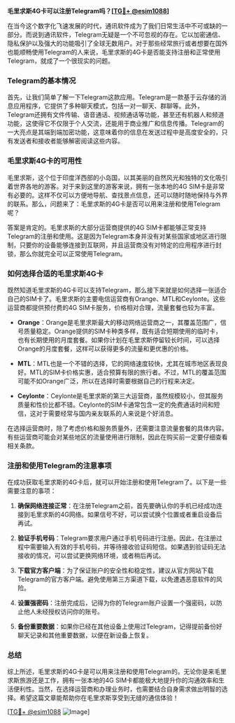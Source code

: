 **毛里求斯4G卡可以注册Telegram吗？[[TG💪+ @esim1088](https://t.me/s/esim1088)]**

在当今这个数字化飞速发展的时代，通讯软件成为了我们日常生活中不可或缺的一部分。而说到通讯软件，Telegram无疑是一个不可忽视的存在。它以加密通信、隐私保护以及强大的功能吸引了全球无数用户。对于那些经常旅行或者想要在国外也能顺畅使用Telegram的人来说，毛里求斯的4G卡是否能支持注册和正常使用Telegram，就成了一个很现实的问题。

### Telegram的基本情况

首先，让我们简单了解一下Telegram这款应用。Telegram是一款基于云存储的消息应用程序，它提供了多种聊天模式，包括一对一聊天、群聊等。此外，Telegram还拥有文件传输、语音通话、视频通话等功能，甚至还有机器人和频道功能，这使得它不仅限于个人交流，还能用于商业推广和信息传播。Telegram的一大亮点是其端到端加密功能，这意味着你的信息在发送过程中是高度安全的，只有发送者和接收者能够解密阅读这些内容。

### 毛里求斯4G卡的可用性

毛里求斯，这个位于印度洋西部的小岛国，以其美丽的自然风光和独特的文化吸引着世界各地的游客。对于来到这里的游客来说，拥有一张本地的4G SIM卡是非常有必要的。这样不仅可以方便地导航、查找景点信息，还可以随时随地保持与外界的联系。那么，问题来了：毛里求斯的4G卡是否可以用来注册和使用Telegram呢？

答案是肯定的。毛里求斯的大部分运营商提供的4G SIM卡都能够正常支持Telegram的注册和使用。这是因为Telegram本身并没有对某些国家或地区进行限制，只要你的设备能够连接到互联网，并且运营商没有对特定的应用程序进行封锁，那么你就完全可以正常使用Telegram。

### 如何选择合适的毛里求斯4G卡

既然知道毛里求斯的4G卡可以支持Telegram，那么接下来就是如何选择一张适合自己的SIM卡了。毛里求斯的主要电信运营商有Orange、MTL和Ceylonte。这些运营商都提供预付费的4G SIM卡服务，价格相对合理，流量套餐也较为丰富。

- **Orange**：Orange是毛里求斯最大的移动网络运营商之一，其覆盖范围广，信号质量稳定。Orange提供的SIM卡种类多样，既有适合短期使用的临时卡，也有长期使用的月度套餐。如果你计划在毛里求斯停留较长时间，可以选择Orange的月度套餐，这样可以获得更多的流量和更优惠的价格。
  
- **MTL**：MTL也是一个不错的选择，它的网络速度较快，尤其在城市地区表现良好。MTL的SIM卡价格实惠，适合预算有限的旅行者。不过，MTL的覆盖范围可能不如Orange广泛，所以在选择时需要根据自己的行程来决定。

- **Ceylonte**：Ceylonte是毛里求斯的第三大运营商，虽然规模较小，但其服务质量和性价比都不错。Ceylonte的SIM卡通常包含一定的免费通话时间和短信，这对于需要经常与国内亲友联系的人来说是个好消息。

在选择运营商时，除了考虑价格和服务质量外，还需要注意流量套餐的具体内容。有些运营商可能会对某些地区的流量使用进行限制，因此在购买前一定要仔细查看相关条款。

### 注册和使用Telegram的注意事项

在成功获取毛里求斯的4G卡后，就可以开始注册和使用Telegram了。以下是一些需要注意的事项：

1. **确保网络连接正常**：在注册Telegram之前，首先要确认你的手机已经成功连接到毛里求斯的4G网络。如果信号不好，可以尝试换个位置或者重启设备后再试。

2. **验证手机号码**：Telegram要求用户通过手机号码进行注册。因此，在注册过程中需要输入有效的手机号码，并等待接收验证码短信。如果遇到验证码无法接收的情况，可以尝试更换网络环境，或者稍后再试。

3. **下载官方客户端**：为了保证账户的安全性和稳定性，建议从官方网站下载Telegram的官方客户端。避免使用第三方渠道下载，以免遭遇恶意软件的风险。

4. **设置强密码**：注册完成后，记得为你的Telegram账户设置一个强密码，以防止他人未经授权访问你的账号。

5. **备份重要数据**：如果你已经在其他设备上使用过Telegram，记得提前备份好聊天记录和其他重要数据，以便在新设备上恢复。

### 总结

综上所述，毛里求斯的4G卡是可以用来注册和使用Telegram的。无论你是来毛里求斯旅游还是工作，拥有一张本地的4G SIM卡都能极大地提升你的沟通效率和生活便利性。当然，在选择运营商和办理业务时，也需要结合自身需求做出明智的选择。希望这篇文章能帮助你在毛里求斯享受到无缝的通信体验！

[[TG💪+ @esim1088](https://t.me/s/esim1088) ![Image](https://i.postimg.cc/4NQfJmqS/Snipaste-2025-05-13-00-14-12.png)]